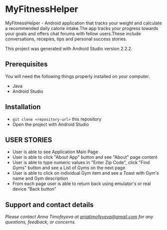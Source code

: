# MyFitnessHelper

MyFitnessHelper - Android application that tracks your weight and calculate a recommended daily calorie intake.The app tracks your progress towards your goals and offers chat forums with fellow users.These include conversations, recepies, tips and personal success stories.

This project was generated with Android Studio version 2.2.2.


## Prerequisites

You will need the following things properly installed on your computer.

* Java
* Android Studio


## Installation

* `git clone <repository-url>` this repository
* Open the project with Android Studio


## USER STORIES
* User is able to see Application Main Page
* User is able to click "About App" button and see "About" page content
* User is able to type numeric values in "Enter Zip Code", click "Find Gyms" button and see a List of Gyms on the next page
* User is able to click on individual Gym item and see a Toast with Gym's name and Gym description
* From each page user is able to return back using emulator's or real device "Back button"
## Support and contact details

_Please contact Anna Timofeyeva at anjatimofeyeva@gmail.com for any questions, feedback, or concerns._


